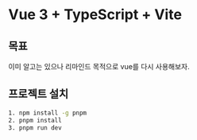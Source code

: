 # Vue 3 + TypeScript + Vite

## 목표
이미 알고는 있으나 리마인드 목적으로 vue를 다시 사용해보자.

## 프로젝트 설치
```bash
1. npm install -g pnpm
2. pnpm install
3. pnpm run dev
```